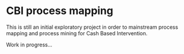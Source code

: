 # CBI process mapping

This is still an initial exploratory project in order to mainstream process mapping and process mining for Cash Based Intervention.

Work in progress... 